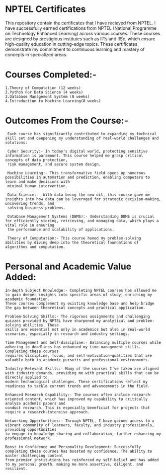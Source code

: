 # NPTEL Certificates
 This repository contain the certificates that I have recieved from NPTEL. I have successfully earned certifications from NPTEL (National Programme on Technology Enhanced Learning) across various courses. These courses are designed by prestigious institutes such as IITs and IISc, which ensure high-quality education in cutting-edge topics. These certificates demonstrate my commitment to continuous learning and mastery of concepts in specialized areas.

# Courses Completed:-

    1.Theory of Computation (12 weeks)  
    2.Python For Data Science (4 weeks)  
    3.Database Management System (8 weeks)  
    4.Introduction to Machine Learning(8 weeks) 
    
# Outcomes From the Course:-

     Each course has significantly contributed to expanding my technical skill set and deepening my understanding of real-world challenges and solutions:

     Cyber Security:- In today's digital world, protecting sensitive information is paramount. This course helped me grasp critical concepts of data protection, 
     risk management, and secure system design.

     Machine Learning:- This transformative field opens up numerous possibilities in automation and prediction, enabling computers to learn and make decisions with 
     minimal human intervention.

     Data Science:-  With data being the new oil, this course gave me insights into how data can be leveraged for strategic decision-making, uncovering trends, and 
     solving business problems.

     Database Management Systems (DBMS):- Understanding DBMS is crucial for efficiently storing, retrieving, and managing data, which plays a vital role in ensuring 
     the performance and scalability of applications.

     Theory of Computation:- This course honed my problem-solving abilities by diving deep into the theoretical foundations of algorithms and computation.

# Personal and Academic Value Added:

    In-depth Subject Knowledge:- Completing NPTEL courses has allowed me to gain deeper insights into specific areas of study, enriching my academic foundation. 
    These courses complement my existing knowledge base and help bridge the gap between theoretical concepts and practical application.

    Problem-Solving Skills:- The rigorous assignments and challenging quizzes provided by NPTEL have sharpened my analytical and problem-solving abilities. These 
    skills are essential not only in academics but also in real-world scenarios, especially in research and industry settings.

    Time Management and Self-discipline:- Balancing multiple courses while adhering to deadlines has enhanced my time-management skills. Completing these courses 
    requires discipline, focus, and self-motivation—qualities that are valuable both in academic pursuits and professional environments.

    Industry-Relevant Skills:- Many of the courses I’ve taken are aligned with industry demands, providing me with practical skills that can be directly applied to 
    modern technological challenges. These certifications reflect my readiness to tackle current trends and advancements in the field.

    Enhanced Research Capability:- The courses often include research-oriented content, which has improved my capability to critically analyze academic papers and 
    conduct research. This is especially beneficial for projects that require a research-intensive approach.

    Networking Opportunities:- Through NPTEL, I have gained access to a vibrant community of learners, faculty, and industry professionals, providing opportunities 
    to engage in knowledge-sharing and collaboration, further enhancing my professional network.

    Boost in Confidence and Personality Development: Successfully completing these courses has boosted my confidence. The ability to master challenging content 
    from premier institutions has reinforced my self-belief and has added to my personal growth, making me more assertive, diligent, and resilient.


 
